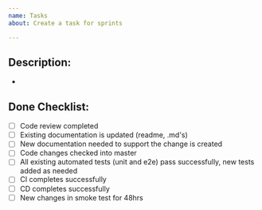 ```yaml
---
name: Tasks
about: Create a task for sprints

---
```


## Description:
- 

## Done Checklist:
- [ ] Code review completed
- [ ] Existing documentation is updated (readme, .md's)
- [ ] New documentation needed to support the change is created
- [ ] Code changes checked into master
- [ ] All existing automated tests (unit and e2e) pass successfully, new tests added as needed
- [ ] CI completes successfully
- [ ] CD completes successfully
- [ ] New changes in smoke test for 48hrs
